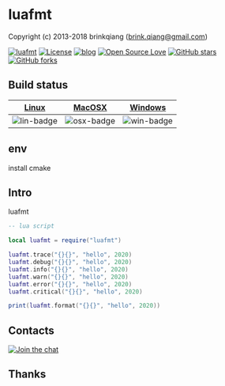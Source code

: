 # luafmt

Copyright (c) 2013-2018 brinkqiang (brink.qiang@gmail.com)

[![luafmt](https://img.shields.io/badge/brinkqiang-luafmt-blue.svg?style=flat-square)](https://github.com/brinkqiang/luafmt)
[![License](https://img.shields.io/badge/license-MIT-brightgreen.svg)](https://github.com/brinkqiang/luafmt/blob/master/LICENSE)
[![blog](https://img.shields.io/badge/Author-Blog-7AD6FD.svg)](https://brinkqiang.github.io/)
[![Open Source Love](https://badges.frapsoft.com/os/v3/open-source.png)](https://github.com/brinkqiang)
[![GitHub stars](https://img.shields.io/github/stars/brinkqiang/luafmt.svg?label=Stars)](https://github.com/brinkqiang/luafmt) 
[![GitHub forks](https://img.shields.io/github/forks/brinkqiang/luafmt.svg?label=Fork)](https://github.com/brinkqiang/luafmt)

## Build status
| [Linux][lin-link] | [MacOSX][osx-link] | [Windows][win-link] |
| :---------------: | :----------------: | :-----------------: |
| ![lin-badge]      | ![osx-badge]       | ![win-badge]        |

[lin-badge]: https://travis-ci.org/brinkqiang/luafmt.svg?branch=master "Travis build status"
[lin-link]:  https://travis-ci.org/brinkqiang/luafmt "Travis build status"
[osx-badge]: https://travis-ci.org/brinkqiang/luafmt.svg?branch=master "Travis build status"
[osx-link]:  https://travis-ci.org/brinkqiang/luafmt "Travis build status"
[win-badge]: https://ci.appveyor.com/api/projects/status/github/brinkqiang/luafmt?branch=master&svg=true "AppVeyor build status"
[win-link]:  https://ci.appveyor.com/project/brinkqiang/luafmt "AppVeyor build status"

## env
install cmake

## Intro
luafmt
```lua
-- lua script

local luafmt = require("luafmt")

luafmt.trace("{}{}", "hello", 2020)
luafmt.debug("{}{}", "hello", 2020)
luafmt.info("{}{}", "hello", 2020)
luafmt.warn("{}{}", "hello", 2020)
luafmt.error("{}{}", "hello", 2020)
luafmt.critical("{}{}", "hello", 2020)

print(luafmt.format("{}{}", "hello", 2020))

```
## Contacts
[![Join the chat](https://badges.gitter.im/brinkqiang/luafmt/Lobby.svg)](https://gitter.im/brinkqiang/luafmt)

## Thanks
